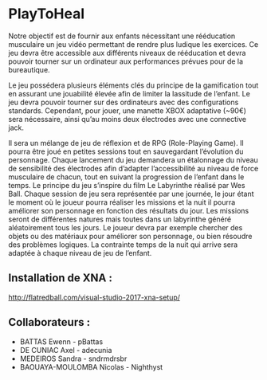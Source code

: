 # PlayToHeal
Notre objectif est de fournir aux enfants nécessitant une rééducation musculaire un jeu vidéo permettant de rendre plus ludique les exercices. Ce jeu devra être accessible aux différents niveaux de rééducation et devra pouvoir tourner sur un ordinateur aux performances prévues pour de la bureautique.

Le jeu possédera plusieurs éléments clés du principe de la gamification tout en assurant une jouabilité élevée afin de limiter la lassitude de l’enfant. 
Le jeu devra pouvoir tourner sur des ordinateurs avec des configurations standards. Cependant, pour jouer, une manette XBOX adaptative (~90€) sera nécessaire, ainsi qu’au moins deux électrodes avec une connective jack.

Il sera un mélange de jeu de réflexion et de RPG (Role-Playing Game). Il pourra être joué en petites sessions tout en sauvegardant l’évolution du personnage. Chaque lancement du jeu demandera un étalonnage du niveau de sensibilité des électrodes afin d’adapter l’accessibilité au niveau de force musculaire de chacun, tout en suivant la progression de l’enfant dans le temps.
Le principe du jeu s’inspire du film Le Labyrinthe réalisé par Wes Ball. Chaque session de jeu sera représentée par une journée, le jour étant le moment où le joueur pourra réaliser les missions et la nuit il pourra améliorer son personnage en fonction des résultats du jour.
Les missions seront de différentes natures mais toutes dans un labyrinthe généré aléatoirement tous les jours. Le joueur devra par exemple chercher des objets ou des matériaux pour améliorer son personnage, ou bien résoudre des problèmes logiques. La contrainte temps de la nuit qui arrive sera adaptée à chaque niveau de jeu de l’enfant.

## Installation de XNA :

http://flatredball.com/visual-studio-2017-xna-setup/

## Collaborateurs :

- BATTAS Ewenn - pBattas
- DE CUNIAC Axel - adecunia
- MEDEIROS Sandra - sndrmdrsbr
- BAOUAYA-MOULOMBA Nicolas - Nighthyst
